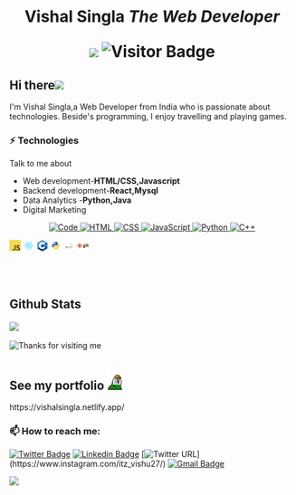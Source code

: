 <h1 align="center">Vishal Singla <i><span color="red">The Web Developer</span></i>   
 
 ![](https://komarev.com/ghpvc/?username=Vish-al-Singla&color=brightgreen)
 ![Visitor Badge](https://visitor-badge.laobi.icu/badge?page_id=Vish-al-Singla.Vish-al-Singla)

## Hi there<img src="https://github.com/TheDudeThatCode/TheDudeThatCode/blob/master/Assets/Hi.gif" width="29px"> 

I'm Vishal Singla,a Web Developer from India who is passionate about technologies. Beside's programming, I enjoy travelling and playing games.


### ⚡ Technologies
Talk to me about
- Web development-**HTML/CSS,Javascript**
- Backend development-**React,Mysql**
- Data Analytics -**Python,Java**
- Digital Marketing   
 <p align="center">
        <!-- Code logo -->
        <a href="https://github.com/Vish-al-Singla?tab=repositories" target="_blank"><img alt="Code"
                        src="https://img.shields.io/badge/-code-000000?style=flat-square&logo=Plex&logoColor=white">
        </a>
        <!-- HTML -->
        <a href="https://github.com/Vish-al-Singla?tab=repositories" target="_blank"><img alt="HTML"
                        src="https://img.shields.io/badge/-HTML-E34F26?style=flat-square&logo=HTML5&logoColor=white">
        </a>
        <!-- CSS  -->
        <a href="https://github.com/Vish-al-Singla?tab=repositories" target="_blank"><img alt="CSS"
                        src="https://img.shields.io/badge/-CSS-1572B6?style=flat-square&logo=CSS3&logoColor=white">
        </a>
        <!-- JavaScript -->
        <a href="https://github.com/Vish-al-Singla?tab=repositories" target="_blank"><img alt="JavaScript"
                        src="https://img.shields.io/badge/-JavaScript-F7DF1E?style=flat-square&logo=JavaScript&logoColor=white">
        </a>
        <!-- Python -->
        <a href="https://github.com/Vish-al-Singla?tab=repositories" target="_blank"><img alt="Python"
                        src="https://img.shields.io/badge/-Python-3776AB?style=flat-square&logo=Python&logoColor=white">
        </a>
        <!-- C++ -->
        <a href="https://github.com/Vish-al-Singla?tab=repositories" target="_blank"><img alt="C++"
                        src="https://img.shields.io/badge/-C++-9b3675?style=flat-square&logo=C%2B%2B&logoColor=white">
        </a>
</p>


<code><img height="20" src="https://raw.githubusercontent.com/github/explore/80688e429a7d4ef2fca1e82350fe8e3517d3494d/topics/javascript/javascript.png"></code>
<code><img height="20" src="https://raw.githubusercontent.com/github/explore/80688e429a7d4ef2fca1e82350fe8e3517d3494d/topics/react/react.png"></code>
<code><img height="20" src="https://raw.githubusercontent.com/github/explore/80688e429a7d4ef2fca1e82350fe8e3517d3494d/topics/cpp/cpp.png"></code>
<code><img height="20" src="https://raw.githubusercontent.com/github/explore/80688e429a7d4ef2fca1e82350fe8e3517d3494d/topics/python/python.png"></code>
<code><img height="20" src="https://raw.githubusercontent.com/github/explore/80688e429a7d4ef2fca1e82350fe8e3517d3494d/topics/mysql/mysql.png"></code>
<code><img height="20" src="https://raw.githubusercontent.com/github/explore/80688e429a7d4ef2fca1e82350fe8e3517d3494d/topics/git/git.png"></code>   

<br/>
 <br/> 

<h2> Github Stats </h2> 
<a href="https://github.com/Vish-al-Singla/github-readme-stats"><img align="center" src="https://github-readme-stats.vercel.app/api/top-langs/?username=Vish-al-Singla&layout=compact&theme=tokyonight" /></a>
<br/>
 <br/>
 <img height="120" alt="Thanks for visiting me" width="100%" src="https://raw.githubusercontent.com/BrunnerLivio/brunnerlivio/master/images/marquee.svg" />
 <br/>   
 
 <h2>See my portfolio <img src="https://raw.githubusercontent.com/ItsAnunesS/ItsAnunesS/master/src/img/parrots/flags/indiaparrot.gif" width="30" height="40"/></h2>   
 https://vishalsingla.netlify.app/     
 
 
###  📫 How to reach me:

[![Twitter Badge](https://img.shields.io/badge/-@itz_vishi-1ca0f1?style=flat-square&labelColor=1ca0f1&logo=twitter&logoColor=white&link=https://twitter.com/itz_vishi)](https://twitter.com/itz_vishi) 
[![Linkedin Badge](https://img.shields.io/badge/-VishalSingla-blue?style=flat-square&logo=Linkedin&logoColor=white&link=https://www.linkedin.com/in)](https://www.linkedin.com/in/vishal-singla-095273193/)
[![Twitter URL](https://img.shields.io/twitter/url?color=%23fb3958&label=follow&logo=instagram&logoColor=%23fb3958&style=flat-square&url=https%3A%2F%2Fwww.instagram.com%2Falejorc_)](https://www.instagram.com/itz_vishu27/)
[![Gmail Badge](https://img.shields.io/badge/Gmail-c14438?style=flat-square&logo=Gmail&logoColor=white&link=mailto:s.i.n.g.l.a.v.i.s.h.a.l.s.v@gmail.com)](mailto:s.i.n.g.l.a.v.i.s.h.a.l.s.v@gmail.com)   

 

![](https://github-profile-trophy.vercel.app/?username=Vish-al-Singla)




